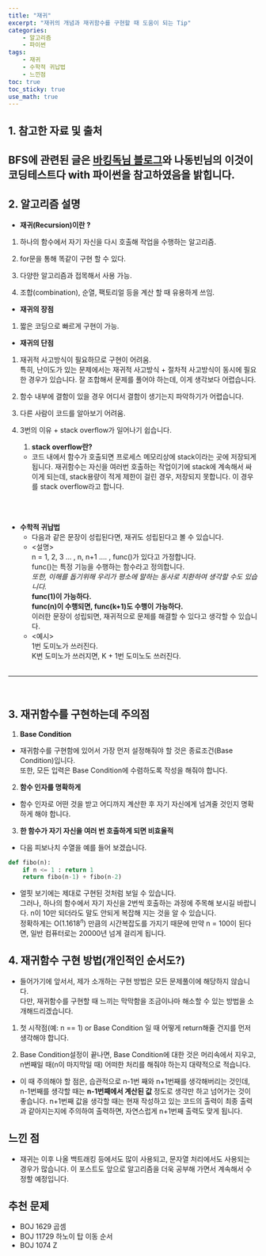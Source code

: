 ```yaml
---
title: "재귀"
excerpt: "재귀의 개념과 재귀함수를 구현할 때 도움이 되는 Tip"
categories:
    - 알고리즘
    - 파이썬
tags:
    - 재귀
    - 수학적 귀납법
    - 느낀점
toc: true
toc_sticky: true
use_math: true
---
```


## 1. 참고한 자료 및 출처<br/>
BFS에 관련된 글은 [바킹독님 블로그](https://blog.encrypted.gg/941?category=773649)와 나동빈님의 **이것이 코딩테스트다 with 파이썬**을 참고하였음을 밝힙니다.<br/>
---
## 2. 알고리즘 설명<br/>

* **재귀(Recursion)이란 ?**<br/>

1. 하나의 함수에서 자기 자신을 다시 호출해 작업을 수행하는 알고리즘.<br/>

2. for문을 통해 똑같이 구현 할 수 있다.<br/>

3. 다양한 알고리즘과 접목해서 사용 가능.<br/>

4. 조합(combination), 순열, 팩토리얼 등을 계산 할 때 유용하게 쓰임.<br/>

* **재귀의 장점**<br/>
1. 짧은 코딩으로 빠르게 구현이 가능.<br/>

* **재귀의 단점**<br/>
1. 재귀적 사고방식이 필요하므로 구현이 어려움. <br/> 
특히, 난이도가 있는 문제에서는 재귀적 사고방식 + 절차적 사고방식이 동시에 필요한 경우가 있습니다. 잘 조합해서 문제를 풀어야 하는데, 이게 생각보다 어렵습니다.<br/>

2. 함수 내부에 결함이 있을 경우 어디서 결함이 생기는지 파악하기가 어렵습니다.<br/>

3. 다른 사람이 코드를 알아보기 어려움.<br/>

4. 3번의 이유 + stack overflow가 일어나기 쉽습니다.<br/>
    1. **stack overflow란?**<br/>
    * 코드 내에서 함수가 호출되면 프로세스 메모리상에 stack이라는 곳에 저장되게 됩니다. 재귀함수는 자신을 여러번 호출하는 작업이기에 stack에 계속해서 싸이게 되는데, stack용량이 적게 제한이 걸린 경우, 저장되지 못합니다. 이 경우를 stack overflow라고 합니다.<br/> 
<br/>
<br/>

* **수학적 귀납법**<br/>
    * 다음과 같은 문장이 성립된다면, 재귀도 성립된다고 볼 수 있습니다.<br/>
    * <설명><br/>
    n = 1, 2, 3 ... , n, n+1 .... , func()가 있다고 가정합니다.<br/>
    func()는 특정 기능을 수행하는 함수라고 정의합니다.<br/> *또한, 이해를 돕기위해 우리가 평소에 말하는 동사로 치환하여 생각할 수도 있습니다.*<br/>
    **func(1)이 가능하다.**<br/>
    **func(n)이 수행되면, func(k+1)도 수행이 가능하다.**<br/>
    이러한 문장이 성립되면, 재귀적으로 문제를 해결할 수 있다고 생각할 수 있습니다.<br/>
    * <예시><br/>
    1번 도미노가 쓰러진다.<br/>
    K번 도미노가 쓰러지면, K + 1번 도미노도 쓰러진다.<br/><br/>
---
<br/>

## 3. 재귀함수를 구현하는데 주의점<br/>

1. **Base Condition**<br/>
* 재귀함수를 구현함에 있어서 가장 먼저 설정해줘야 할 것은 종료조건(Base Condition)입니다.<br/>
또한, 모든 입력은 Base Condition에 수렴하도록 작성을 해줘야 합니다.<br/>

2. **함수 인자를 명확하게**<br/>
* 함수 인자로 어떤 것을 받고 어디까지 계산한 후 자기 자신에게 넘겨줄 것인지 명확하게 해야 합니다.<br/>

3. **한 함수가 자기 자신을 여러 번 호출하게 되면 비효율적**<br/>
* 다음 피보나치 수열을 예를 들어 보겠습니다.<br/>

```python
def fibo(n):
    if n <= 1 : return 1
    return fibo(n-1) + fibo(n-2)
```  

* 얼핏 보기에는 제대로 구현된 것처럼 보일 수 있습니다.<br/>
그러나, 하나의 함수에서 자기 자신을 2번씩 호출하는 과정에 주목해 보시길 바랍니다. n이 10만 되더라도 말도 안되게 복잡해 지는 것을 알 수 있습니다.<br/>
정확하게는 O($1.1618^n$) 만큼의 시간복잡도를 가지기 때문에 만약 n = 100이 된다면, 일반 컴퓨터로는 20000년 넘게 걸리게 됩니다.<br/>


## 4. 재귀함수 구현 방법(개인적인 순서도?)<br/>
* 들어가기에 앞서서, 제가 소개하는 구현 방법은 모든 문제풀이에 해당하지 않습니다.<br/>
다만, 재귀함수를 구현할 때 느끼는 막막함을 조금이나마 해소할 수 있는 방법을 소개해드리겠습니다.<br/>

1. 첫 시작점(예: n == 1) or Base Condition 일 때 어떻게 return해줄 건지를 먼저 생각해야 합니다.<br/>

2. Base Condition설정이 끝나면, Base Condition에 대한 것은 머리속에서 지우고, n번째일 때(n이 마지막일 때) 어떠한 처리를 해줘야 하는지 대략적으로 적습니다.<br/>

* 이 때 주의해야 할 점은, 습관적으로 n-1번 째와 n+1번째를 생각해버리는 것인데, n-1번째를 생각할 때는 **n-1번째에서 계산된 값** 정도로 생각만 하고 넘어가는 것이 좋습니다. n+1번째 값을 생각할 때는 현재 작성하고 있는 코드의 출력이 최종 출력과 같아지는지에 주의하여 출력하면, 자연스럽게 n+1번째 출력도 맞게 됩니다.<br/>

## 느낀 점<br/>
* 재귀는 이후 나올 백트래킹 등에서도 많이 사용되고, 문자열 처리에서도 사용되는 경우가 많습니다. 이 포스트도 앞으로 알고리즘을 더욱 공부해 가면서 계속해서 수정할 예정입니다.<br/>

## 추천 문제<br/>
* BOJ 1629 곱셈  <br/>
* BOJ 11729 하노이 탑 이동 순서  <br/>
* BOJ 1074 Z  <br/>